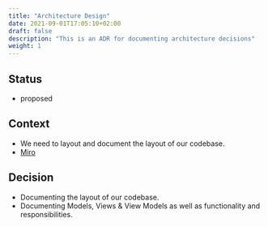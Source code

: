```yaml
---
title: "Architecture Design"
date: 2021-09-01T17:05:10+02:00
draft: false
description: "This is an ADR for documenting architecture decisions"
weight: 1
---
```


## Status

- proposed

## Context

- We need to layout and document the layout of our codebase.
- [Miro](https://miro.com/app/board/uXjVOUvTi_w=/)

## Decision

- Documenting the layout of our codebase.
- Documenting Models, Views & View Models as well as functionality and responsibilities.
